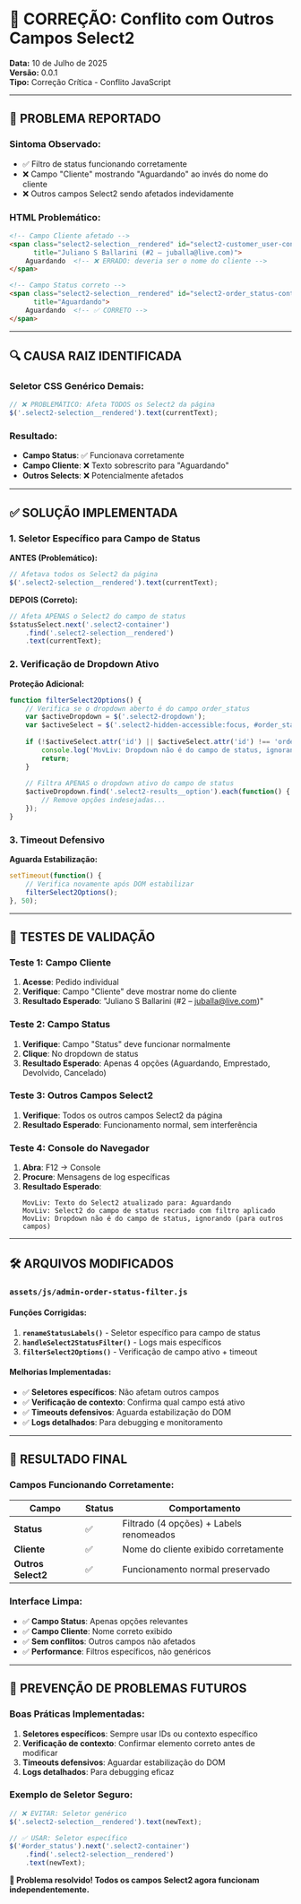 # 🔧 CORREÇÃO: Conflito com Outros Campos Select2

**Data:** 10 de Julho de 2025  
**Versão:** 0.0.1  
**Tipo:** Correção Crítica - Conflito JavaScript  

---

## 🚨 **PROBLEMA REPORTADO**

### **Sintoma Observado:**
- ✅ Filtro de status funcionando corretamente
- ❌ Campo "Cliente" mostrando "Aguardando" ao invés do nome do cliente
- ❌ Outros campos Select2 sendo afetados indevidamente

### **HTML Problemático:**
```html
<!-- Campo Cliente afetado -->
<span class="select2-selection__rendered" id="select2-customer_user-container" 
      title="Juliano S Ballarini (#2 – juballa@live.com)">
    Aguardando  <!-- ❌ ERRADO: deveria ser o nome do cliente -->
</span>

<!-- Campo Status correto -->  
<span class="select2-selection__rendered" id="select2-order_status-container"
      title="Aguardando">
    Aguardando  <!-- ✅ CORRETO -->
</span>
```

---

## 🔍 **CAUSA RAIZ IDENTIFICADA**

### **Seletor CSS Genérico Demais:**
```javascript
// ❌ PROBLEMÁTICO: Afeta TODOS os Select2 da página
$('.select2-selection__rendered').text(currentText);
```

### **Resultado:**
- **Campo Status**: ✅ Funcionava corretamente  
- **Campo Cliente**: ❌ Texto sobrescrito para "Aguardando"
- **Outros Selects**: ❌ Potencialmente afetados

---

## ✅ **SOLUÇÃO IMPLEMENTADA**

### **1. Seletor Específico para Campo de Status**

**ANTES (Problemático):**
```javascript
// Afetava todos os Select2 da página
$('.select2-selection__rendered').text(currentText);
```

**DEPOIS (Correto):**
```javascript
// Afeta APENAS o Select2 do campo de status
$statusSelect.next('.select2-container')
    .find('.select2-selection__rendered')
    .text(currentText);
```

### **2. Verificação de Dropdown Ativo**

**Proteção Adicional:**
```javascript
function filterSelect2Options() {
    // Verifica se o dropdown aberto é do campo order_status
    var $activeDropdown = $('.select2-dropdown');
    var $activeSelect = $('.select2-hidden-accessible:focus, #order_status');
    
    if (!$activeSelect.attr('id') || $activeSelect.attr('id') !== 'order_status') {
        console.log('MovLiv: Dropdown não é do campo de status, ignorando');
        return;
    }
    
    // Filtra APENAS o dropdown ativo do campo de status
    $activeDropdown.find('.select2-results__option').each(function() {
        // Remove opções indesejadas...
    });
}
```

### **3. Timeout Defensivo**

**Aguarda Estabilização:**
```javascript
setTimeout(function() {
    // Verifica novamente após DOM estabilizar
    filterSelect2Options();
}, 50);
```

---

## 🧪 **TESTES DE VALIDAÇÃO**

### **Teste 1: Campo Cliente**
1. **Acesse**: Pedido individual
2. **Verifique**: Campo "Cliente" deve mostrar nome do cliente
3. **Resultado Esperado**: "Juliano S Ballarini (#2 – juballa@live.com)"

### **Teste 2: Campo Status**  
1. **Verifique**: Campo "Status" deve funcionar normalmente
2. **Clique**: No dropdown de status
3. **Resultado Esperado**: Apenas 4 opções (Aguardando, Emprestado, Devolvido, Cancelado)

### **Teste 3: Outros Campos Select2**
1. **Verifique**: Todos os outros campos Select2 da página
2. **Resultado Esperado**: Funcionamento normal, sem interferência

### **Teste 4: Console do Navegador**
1. **Abra**: F12 → Console
2. **Procure**: Mensagens de log específicas
3. **Resultado Esperado**:
   ```
   MovLiv: Texto do Select2 atualizado para: Aguardando
   MovLiv: Select2 do campo de status recriado com filtro aplicado
   MovLiv: Dropdown não é do campo de status, ignorando (para outros campos)
   ```

---

## 🛠️ **ARQUIVOS MODIFICADOS**

### **`assets/js/admin-order-status-filter.js`**

#### **Funções Corrigidas:**
1. **`renameStatusLabels()`** - Seletor específico para campo de status
2. **`handleSelect2StatusFilter()`** - Logs mais específicos  
3. **`filterSelect2Options()`** - Verificação de campo ativo + timeout

#### **Melhorias Implementadas:**
- ✅ **Seletores específicos**: Não afetam outros campos
- ✅ **Verificação de contexto**: Confirma qual campo está ativo
- ✅ **Timeouts defensivos**: Aguarda estabilização do DOM
- ✅ **Logs detalhados**: Para debugging e monitoramento

---

## 🎯 **RESULTADO FINAL**

### **Campos Funcionando Corretamente:**
| Campo | Status | Comportamento |
|-------|---------|---------------|
| **Status** | ✅ | Filtrado (4 opções) + Labels renomeados |
| **Cliente** | ✅ | Nome do cliente exibido corretamente |
| **Outros Select2** | ✅ | Funcionamento normal preservado |

### **Interface Limpa:**
- ✅ **Campo Status**: Apenas opções relevantes
- ✅ **Campo Cliente**: Nome correto exibido  
- ✅ **Sem conflitos**: Outros campos não afetados
- ✅ **Performance**: Filtros específicos, não genéricos

---

## 🔧 **PREVENÇÃO DE PROBLEMAS FUTUROS**

### **Boas Práticas Implementadas:**
1. **Seletores específicos**: Sempre usar IDs ou contexto específico
2. **Verificação de contexto**: Confirmar elemento correto antes de modificar
3. **Timeouts defensivos**: Aguardar estabilização do DOM
4. **Logs detalhados**: Para debugging eficaz

### **Exemplo de Seletor Seguro:**
```javascript
// ❌ EVITAR: Seletor genérico
$('.select2-selection__rendered').text(newText);

// ✅ USAR: Seletor específico
$('#order_status').next('.select2-container')
    .find('.select2-selection__rendered')
    .text(newText);
```

**🎉 Problema resolvido! Todos os campos Select2 agora funcionam independentemente.** 
